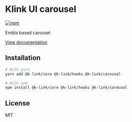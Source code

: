 # Klink UI carousel

[![npm](https://img.shields.io/npm/dm/@k-link/carousel)](https://www.npmjs.com/package/@k-link/carousel)

Embla based carousel

[View documentation](https://k-link.dev/)

## Installation

```bash
# With yarn
yarn add @k-link/core @k-link/hooks @k-link/carousel

# With npm
npm install @k-link/core @k-link/hooks @k-link/carousel
```

## License

MIT
